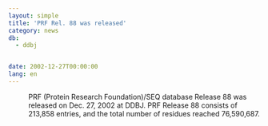 ```yaml
---
layout: simple
title: 'PRF Rel. 88 was released'
category: news
db:
  - ddbj


date: 2002-12-27T00:00:00
lang: en
---
```


<dd>PRF (Protein Research Foundation)/SEQ database Release 88 was released on Dec. 27, 2002 at DDBJ. PRF Release 88 consists of 213,858 entries, and the total number of residues reached 76,590,687.</dd>
